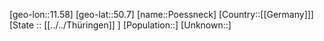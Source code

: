 ﻿---
location: [50.7,11.58]
mapzoom: [7,12] 
mapmarker: city 
type: City
tags:
- geo/City


SpocWebEntityId: 33573
isDeleted: false
confidential: public

---
[geo-lon::11.58]
[geo-lat::50.7]
[name::Poessneck]
[Country::[[Germany]]]
[State :: [[../../Thüringen]] ]
[Population::]
[Unknown::]

